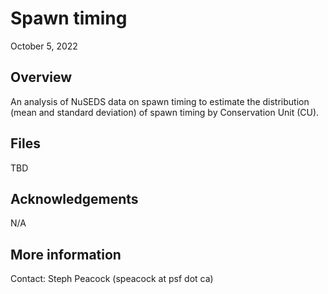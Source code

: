 # Spawn timing

October 5, 2022

## Overview

An analysis of NuSEDS data on spawn timing to estimate the distribution (mean and standard deviation) of spawn timing by Conservation Unit (CU).

## Files

TBD

## Acknowledgements

N/A

## More information

Contact: Steph Peacock (speacock at psf dot ca)
